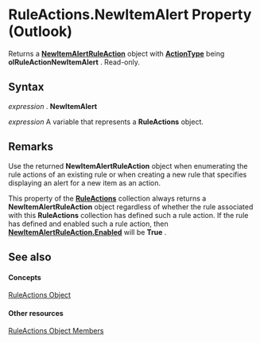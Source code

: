 
# RuleActions.NewItemAlert Property (Outlook)

Returns a  **[NewItemAlertRuleAction](01d30816-50aa-ff23-69a0-4aa627b3d7e4.md)** object with **[ActionType](e6cb9c35-48c3-f7fe-cfed-4eb45cb83149.md)** being **olRuleActionNewItemAlert** . Read-only.


## Syntax

 _expression_ . **NewItemAlert**

 _expression_ A variable that represents a **RuleActions** object.


## Remarks

Use the returned  **NewItemAlertRuleAction** object when enumerating the rule actions of an existing rule or when creating a new rule that specifies displaying an alert for a new item as an action.

This property of the  **[RuleActions](82ba76cd-86a4-3372-cb51-2df1d58c8b71.md)** collection always returns a **NewItemAlertRuleAction** object regardless of whether the rule associated with this **RuleActions** collection has defined such a rule action. If the rule has defined and enabled such a rule action, then **[NewItemAlertRuleAction.Enabled](f3472ffb-ada6-c18d-3953-4a1dd7a25a44.md)** will be **True** .


## See also


#### Concepts


[RuleActions Object](82ba76cd-86a4-3372-cb51-2df1d58c8b71.md)
#### Other resources


[RuleActions Object Members](ea4c7acb-2ce2-ecf9-046f-2eb48d4935bb.md)
